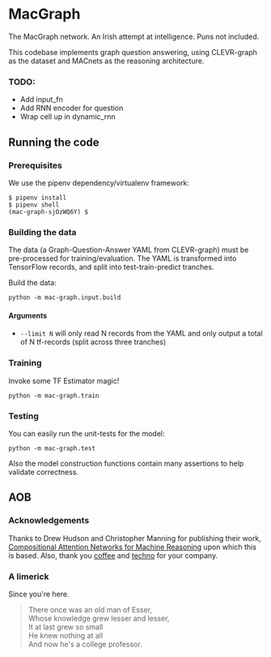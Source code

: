 # MacGraph
The MacGraph network. An Irish attempt at intelligence. Puns not included.

This codebase implements graph question answering, using CLEVR-graph as the dataset and MACnets as the reasoning architecture.

### TODO:
- Add input_fn
- Add RNN encoder for question
- Wrap cell up in dynamic_rnn


## Running the code
### Prerequisites

We use the pipenv dependency/virtualenv framework:
```shell
$ pipenv install
$ pipenv shell
(mac-graph-sjOzWQ6Y) $
```

### Building the data

The data (a Graph-Question-Answer YAML from CLEVR-graph) must be pre-processed for training/evaluation. The YAML is transformed into TensorFlow records, and split into test-train-predict tranches.

Build the data:

```shell
python -m mac-graph.input.build
```

#### Arguments
 - `--limit N` will only read N records from the YAML and only output a total of N tf-records (split across three tranches)

### Training

Invoke some TF Estimator magic!

```shell
python -m mac-graph.train
```

### Testing

You can easily run the unit-tests for the model:

```shell
python -m mac-graph.test
```

Also the model construction functions contain many assertions to help validate correctness.


## AOB

### Acknowledgements

Thanks to Drew Hudson and Christopher Manning for publishing their work, [Compositional Attention Networks for Machine Reasoning](https://arxiv.org/abs/1803.03067) upon which this is based. Also, thank you [coffee](https://thebarn.de/) and [techno](https://soundcloud.com/ostgutton-official/berghain-07-function) for your company.

### A limerick

Since you're here.

> There once was an old man of Esser,<br/>
> Whose knowledge grew lesser and lesser,<br/>
> It at last grew so small<br/>
> He knew nothing at all<br/>
> And now he's a college professor.
